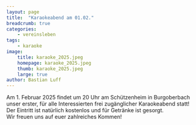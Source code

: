 ```yaml
---
layout: page
title:  "Karaokeabend am 01.02."
breadcrumb: true
categories:
    - vereinsleben
tags:
    - karaoke
image:
    title: karaoke_2025.jpeg
    homepage: karaoke_2025.jpeg
    thumb: karaoke_2025.jpeg
    large: true
author: Bastian Luff
---
```

Am 1. Februar 2025 findet um 20 Uhr am Schützenheim in Burgoberbach unser erster, für alle Interessierten frei zugänglicher Karaokeabend statt! Der Eintritt ist natürlich kostenlos und für Getränke ist gesorgt.  
Wir freuen uns auf euer zahlreiches Kommen!
